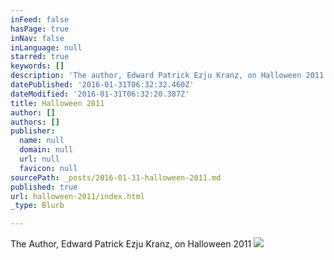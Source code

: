 ```yaml
---
inFeed: false
hasPage: true
inNav: false
inLanguage: null
starred: true
keywords: []
description: 'The author, Edward Patrick Ezju Kranz, on Halloween 2011'
datePublished: '2016-01-31T06:32:32.460Z'
dateModified: '2016-01-31T06:32:20.387Z'
title: Halloween 2011
author: []
authors: []
publisher:
  name: null
  domain: null
  url: null
  favicon: null
sourcePath: _posts/2016-01-31-halloween-2011.md
published: true
url: halloween-2011/index.html
_type: Blurb

---
```

The Author, Edward Patrick Ezju Kranz, on Halloween 2011
![](https://the-grid-user-content.s3-us-west-2.amazonaws.com/07f06da1-e9cd-44d2-ab23-30b472244ade.jpg)